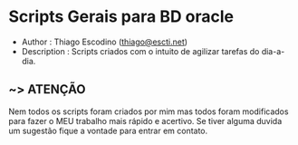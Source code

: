 # Scripts Gerais para BD oracle

- Author       : Thiago Escodino (thiago@escti.net)
- Description  : Scripts criados com o intuito de agilizar tarefas do dia-a-dia.
## ~> ATENÇÃO      
Nem todos os scripts foram criados por mim mas todos foram modificados para  fazer o MEU trabalho mais rápido e acertivo. Se tiver alguma duvida um sugestão fique a vontade para entrar em contato.

